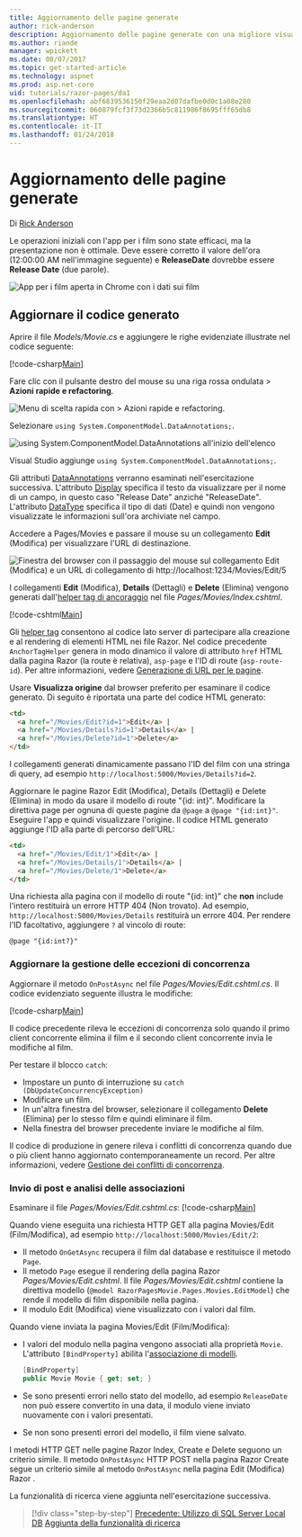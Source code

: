```yaml
---
title: Aggiornamento delle pagine generate
author: rick-anderson
description: Aggiornamento delle pagine generate con una migliore visualizzazione.
ms.author: riande
manager: wpickett
ms.date: 08/07/2017
ms.topic: get-started-article
ms.technology: aspnet
ms.prod: asp.net-core
uid: tutorials/razor-pages/da1
ms.openlocfilehash: abf6839536150f29eaa2d07dafbe0d0c1a08e280
ms.sourcegitcommit: 060879fcf3f73d2366b5c811986f8695fff65db8
ms.translationtype: HT
ms.contentlocale: it-IT
ms.lasthandoff: 01/24/2018
---
```

# <a name="updating-the-generated-pages"></a>Aggiornamento delle pagine generate

Di [Rick Anderson](https://twitter.com/RickAndMSFT)

Le operazioni iniziali con l'app per i film sono state efficaci, ma la presentazione non è ottimale. Deve essere corretto il valore dell'ora (12:00:00 AM nell'immagine seguente) e **ReleaseDate** dovrebbe essere **Release Date** (due parole).

![App per i film aperta in Chrome con i dati sui film](sql/_static/m55.png)

## <a name="update-the-generated-code"></a>Aggiornare il codice generato

Aprire il file *Models/Movie.cs* e aggiungere le righe evidenziate illustrate nel codice seguente:

[!code-csharp[Main](razor-pages-start/sample/RazorPagesMovie/Models/MovieDate.cs?name=snippet_1&highlight=10-11)]

Fare clic con il pulsante destro del mouse su una riga rossa ondulata > **Azioni rapide e refactoring**.

  ![Menu di scelta rapida con **> Azioni rapide e refactoring**.](da1/qa.png)

Selezionare `using System.ComponentModel.DataAnnotations;`.

  ![using System.ComponentModel.DataAnnotations all'inizio dell'elenco](da1/da.png)

  Visual Studio aggiunge `using System.ComponentModel.DataAnnotations;`.

Gli attributi [DataAnnotations](https://docs.microsoft.com/aspnet/mvc/overview/older-versions/mvc-music-store/mvc-music-store-part-6) verranno esaminati nell'esercitazione successiva. L'attributo [Display](https://docs.microsoft.com//aspnet/core/api/microsoft.aspnetcore.mvc.modelbinding.metadata.displaymetadata) specifica il testo da visualizzare per il nome di un campo, in questo caso "Release Date" anziché "ReleaseDate". L'attributo [DataType](https://docs.microsoft.com/aspnet/core/api/microsoft.aspnetcore.mvc.dataannotations.internal.datatypeattributeadapter) specifica il tipo di dati (Date) e quindi non vengono visualizzate le informazioni sull'ora archiviate nel campo.

Accedere a Pages/Movies e passare il mouse su un collegamento **Edit** (Modifica) per visualizzare l'URL di destinazione.

![Finestra del browser con il passaggio del mouse sul collegamento Edit (Modifica) e un URL di collegamento di http://localhost:1234/Movies/Edit/5](da1/edit7.png)

I collegamenti **Edit** (Modifica), **Details** (Dettagli) e **Delete** (Elimina) vengono generati dall'[helper tag di ancoraggio](xref:mvc/views/tag-helpers/builtin-th/anchor-tag-helper) nel file *Pages/Movies/Index.cshtml*.

[!code-cshtml[Main](razor-pages-start/snapshot_sample/RazorPagesMovie/Pages/Movies/Index.cshtml?highlight=16-18&range=32-)]

Gli [helper tag](xref:mvc/views/tag-helpers/intro) consentono al codice lato server di partecipare alla creazione e al rendering di elementi HTML nei file Razor. Nel codice precedente `AnchorTagHelper` genera in modo dinamico il valore di attributo `href` HTML dalla pagina Razor (la route è relativa), `asp-page` e l'ID di route (`asp-route-id`). Per altre informazioni, vedere [Generazione di URL per le pagine](xref:mvc/razor-pages/index#url-generation-for-pages).

Usare **Visualizza origine** dal browser preferito per esaminare il codice generato. Di seguito è riportata una parte del codice HTML generato:

```html
<td>
  <a href="/Movies/Edit?id=1">Edit</a> |
  <a href="/Movies/Details?id=1">Details</a> |
  <a href="/Movies/Delete?id=1">Delete</a>
</td>
```

I collegamenti generati dinamicamente passano l'ID del film con una stringa di query, ad esempio `http://localhost:5000/Movies/Details?id=2`. 

Aggiornare le pagine Razor Edit (Modifica), Details (Dettagli) e Delete (Elimina) in modo da usare il modello di route "{id: int}". Modificare la direttiva page per ognuna di queste pagine da `@page` a `@page "{id:int}"`. Eseguire l'app e quindi visualizzare l'origine. Il codice HTML generato aggiunge l'ID alla parte di percorso dell'URL:

```html
<td>
  <a href="/Movies/Edit/1">Edit</a> |
  <a href="/Movies/Details/1">Details</a> |
  <a href="/Movies/Delete/1">Delete</a>
</td>
```

Una richiesta alla pagina con il modello di route "{id: int}" che **non** include l'intero restituirà un errore HTTP 404 (Non trovato). Ad esempio, `http://localhost:5000/Movies/Details` restituirà un errore 404. Per rendere l'ID facoltativo, aggiungere `?` al vincolo di route:

 ```cshtml
@page "{id:int?}"
```

### <a name="update-concurrency-exception-handling"></a>Aggiornare la gestione delle eccezioni di concorrenza

Aggiornare il metodo `OnPostAsync` nel file *Pages/Movies/Edit.cshtml.cs*. Il codice evidenziato seguente illustra le modifiche:

[!code-csharp[Main](razor-pages-start/snapshot_sample/RazorPagesMovie/Pages/Movies/Edit.cshtml.cs?name=snippet1&highlight=16-23)]

Il codice precedente rileva le eccezioni di concorrenza solo quando il primo client concorrente elimina il film e il secondo client concorrente invia le modifiche al film.

Per testare il blocco `catch`:

* Impostare un punto di interruzione su `catch (DbUpdateConcurrencyException)`
* Modificare un film.
* In un'altra finestra del browser, selezionare il collegamento **Delete** (Elimina) per lo stesso film e quindi eliminare il film.
* Nella finestra del browser precedente inviare le modifiche al film.

Il codice di produzione in genere rileva i conflitti di concorrenza quando due o più client hanno aggiornato contemporaneamente un record. Per altre informazioni, vedere [Gestione dei conflitti di concorrenza](xref:data/ef-rp/concurrency).

### <a name="posting-and-binding-review"></a>Invio di post e analisi delle associazioni

Esaminare il file *Pages/Movies/Edit.cshtml.cs*: [!code-csharp[Main](razor-pages-start/snapshot_sample/RazorPagesMovie/Pages/Movies/Edit.cshtml.cs?name=snippet2)]

Quando viene eseguita una richiesta HTTP GET alla pagina Movies/Edit (Film/Modifica), ad esempio `http://localhost:5000/Movies/Edit/2`:

* Il metodo `OnGetAsync` recupera il film dal database e restituisce il metodo `Page`. 
* Il metodo `Page` esegue il rendering della pagina Razor *Pages/Movies/Edit.cshtml*. Il file *Pages/Movies/Edit.cshtml* contiene la direttiva modello (`@model RazorPagesMovie.Pages.Movies.EditModel`) che rende il modello di film disponibile nella pagina.
* Il modulo Edit (Modifica) viene visualizzato con i valori dal film.

Quando viene inviata la pagina Movies/Edit (Film/Modifica):

* I valori del modulo nella pagina vengono associati alla proprietà `Movie`. L'attributo `[BindProperty]` abilita l'[associazione di modelli](xref:mvc/models/model-binding).

  ```csharp
  [BindProperty]
  public Movie Movie { get; set; }
  ```

* Se sono presenti errori nello stato del modello, ad esempio `ReleaseDate` non può essere convertito in una data, il modulo viene inviato nuovamente con i valori presentati.
* Se non sono presenti errori del modello, il film viene salvato.

I metodi HTTP GET nelle pagine Razor Index, Create e Delete seguono un criterio simile. Il metodo `OnPostAsync` HTTP POST nella pagina Razor Create segue un criterio simile al metodo `OnPostAsync` nella pagina Edit (Modifica) Razor .

La funzionalità di ricerca viene aggiunta nell'esercitazione successiva.

>[!div class="step-by-step"]
[Precedente: Utilizzo di SQL Server Local DB](xref:tutorials/razor-pages/sql)
[Aggiunta della funzionalità di ricerca](xref:tutorials/razor-pages/search)

